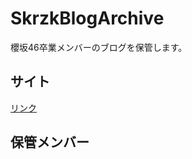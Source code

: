 SkrzkBlogArchive
================

櫻坂46卒業メンバーのブログを保管します。

## サイト
[リンク](https://re-fort.net/SkrzkBlogArchive/#/)

## 保管メンバー
